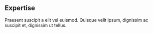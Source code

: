 ## Expertise
Praesent suscipit a elit vel euismod. Quisque velit ipsum, dignissim ac suscipit et, dignissim ut tellus.
